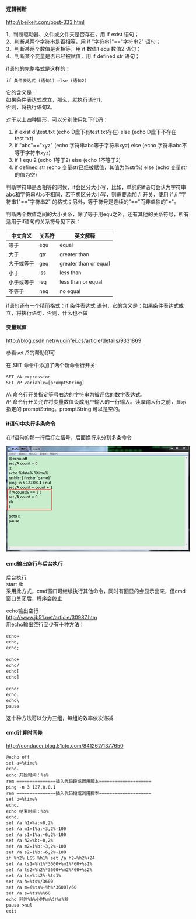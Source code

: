 #### 逻辑判断
http://beikeit.com/post-333.html

1、判断驱动器、文件或文件夹是否存在，用 if exist 语句；   
2、判断某两个字符串是否相等，用 if "字符串1"=="字符串2" 语句；   
3、判断某两个数值是否相等，用 if 数值1 equ 数值2 语句；   
4、判断某个变量是否已经被赋值，用 if defined str 语句；   

if语句的完整格式是这样的：
```
if 条件表达式 (语句1) else (语句2)
```
它的含义是：  
如果条件表达式成立，那么，就执行语句1，  
否则，将执行语句2。 

对于以上四种情形，可以分别使用如下代码：  
1. if exist d:\test.txt (echo D盘下有test.txt存在) else (echo D盘下不存在test.txt)   
2. if "abc"=="xyz" (echo 字符串abc等于字符串xyz) else (echo 字符串abc不等于字符串xyz)   
3. if 1 equ 2 (echo 1等于2) else (echo 1不等于2)   
4. if defined str (echo 变量str已经被赋值，其值为%str%) else (echo 变量str的值为空) 

判断字符串是否相等的时候，if会区分大小写，比如，单纯的if语句会认为字符串abc和字符串Abc不相同，若不想区分大小写，则需要添加 /i 开关，使用 if /i "字符串1"=="字符串2" 的格式；另外，等于符号是连续的"=="而非单独的"="。 

判断两个数值之间的大小关系，除了等于用equ之外，还有其他的关系符号，所有适用于if语句的关系符号见下表： 

| 中文含义 | 关系符 | 英文解释 |  
| ---- | ---- | ---- |
| 等于 | equ | equal |  
| 大于 | gtr | greater than |  
| 大于或等于 | geq | greater than or equal |  
| 小于 | lss | less than |  
| 小于或等于 | leq | less than or equal |  
| 不等于 | neq | no equal |  

if语句还有一个精简格式：if 条件表达式 语句，它的含义是：如果条件表达式成立，将执行语句，否则，什么也不做

#### 变量赋值
http://blog.csdn.net/wuqinfei_cs/article/details/9331869

参看set /?的帮助即可

在 SET 命令中添加了两个新命令行开关:

    SET /A expression
    SET /P variable=[promptString]

/A 命令行开关指定等号右边的字符串为被评估的数字表达式。  
/P 命令行开关允许将变量数值设成用户输入的一行输入。读取输入行之前，显示指定的 promptString。promptString 可以是空的。 

#### if语句中执行多条命令
在if语句的那一行后打左括号，后面换行来分割多条命令

![](images/rHe7cNI3lddgwPGKTISOrVM5usvebWDC.png)

#### cmd输出空行与后台执行
后台执行  
start /b  
采用此方式，cmd窗口可继续执行其他命令，同时有回显的会显示出来，但cmd窗口关闭后，程序会终止

echo输出空行  
http://www.jb51.net/article/30987.htm  
用echo输出空行至少有十种方法：  
```
echo= 
echo, 
echo; 

echo+ 
echo/ 
echo[ 
echo] 

echo: 
echo. 
echo\ 
pause 
```
这十种方法可以分为三组，每组的效率依次递减

#### cmd计算时间差
http://conducer.blog.51cto.com/841262/1377650

```
@echo off
set a=%time%
echo.
echo 开始时间：%a%
rem ===============插入代码段或调用脚本====================
ping -n 3 127.0.0.1
rem ===============插入代码段或调用脚本====================
set b=%time%
echo.
echo 结束时间：%b%
echo.
set /a h1=%a:~0,2%
set /a m1=1%a:~3,2%-100
set /a s1=1%a:~6,2%-100
set /a h2=%b:~0,2%
set /a m2=1%b:~3,2%-100
set /a s2=1%b:~6,2%-100
if %h2% LSS %h1% set /a h2=%h2%+24
set /a ts1=%h1%*3600+%m1%*60+%s1%
set /a ts2=%h2%*3600+%m2%*60+%s2%
set /a ts=%ts2%-%ts1%
set /a h=%ts%/3600
set /a m=(%ts%-%h%*3600)/60
set /a s=%ts%%%60
echo 耗时%h%小时%m%分%s%秒
pause >nul
exit 
```
